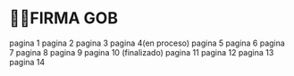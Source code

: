 # 👨‍💻FIRMA GOB
pagina 1
pagina 2
pagina 3
pagina 4(en proceso)
pagina 5
pagina 6
pagina 7
pagina 8
pagina 9
pagina 10 (finalizado)
pagina 11
pagina 12
pagina 13
pagina 14
